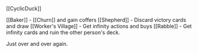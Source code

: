 [[CyclicDuck]]

[[Baker]] - [[Churn]] and gain coffers
[[Shepherd]] - Discard victory cards and draw
[[Worker's Village]] - Get infinity actions and buys
[[Rabble]] - Get infinity cards and ruin the other person's deck.

Just over and over again. 